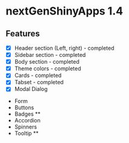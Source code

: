 # nextGenShinyApps 1.4

## Features

- [x] Header section (Left, right) - completed
- [x] Sidebar section - completed
- [x] Body section - completed
- [x] Theme colors - completed
- [x] Cards - completed
- [x] Tabset - completed
- [x] Modal Dialog
* Form
* Buttons
* Badges **
* Accordion
* Spinners
* Tooltip **

